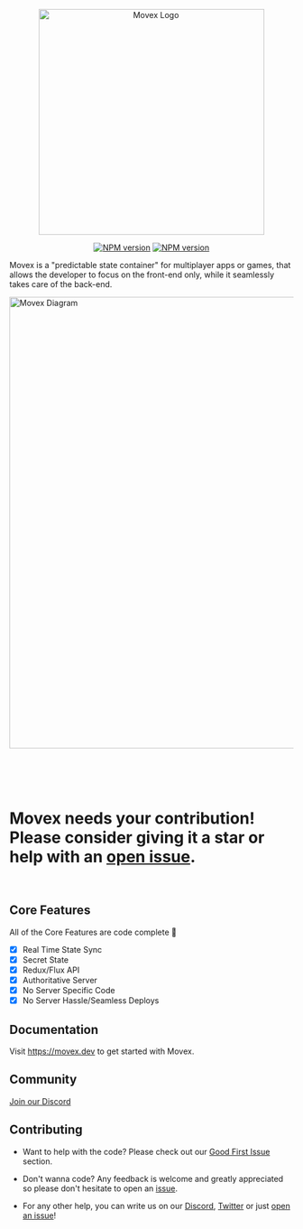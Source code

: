 <p align="center">
<picture width="400">
  <source media="(prefers-color-scheme: dark)" srcset="https://user-images.githubusercontent.com/2099521/221956423-bd0b1b46-a8ed-4b25-8a1c-14cdcb1de716.png" width="400">
  <img alt="Movex Logo" src="https://user-images.githubusercontent.com/2099521/242975504-a6faa334-a6b3-44b4-bf40-6ffcd27d9c08.png" width="400">
</picture>
<p>


<div align="center">

[![NPM version][npm-image]][npm-url]
[![NPM version][license-image]][license-url]

[npm-url]: https://npmjs.org/package/movex
[npm-image]: https://img.shields.io/badge/dynamic/json?color=orange&label=movex&query=version&url=https%3A%2F%2Fraw.githubusercontent.com%2Fmovesthatmatter%2Fmovex%2Fmain%2Flibs%2Fmovex%2Fpackage.json
[license-image]: https://img.shields.io/badge/license-MIT-green
[license-url]: https://github.com/movesthatmatter/movex/blob/main/LICENSE

</div>

Movex is a "predictable state container" for multiplayer apps or games, that allows the developer to focus on the front-end only, while it seamlessly takes care of the back-end.

<picture width="800">
  <source media="(prefers-color-scheme: dark)" srcset="https://user-images.githubusercontent.com/2099521/260276752-e28e7cb4-9e2f-4185-a762-95d7ce5f65d3.png" width="800">
  <img alt="Movex Diagram" src="https://user-images.githubusercontent.com/2099521/260276756-52c422da-6266-449b-a3e4-0fda499f947c.png" width="800">
</picture>

<br/>
<br/>
<br/>
<br/>
<br/>

# Movex needs your contribution! Please consider giving it a star or help with an [open issue](https://github.com/movesthatmatter/movex/issues).

<br/>

## Core Features

All of the Core Features are code complete 🥳

- [x] Real Time State Sync
- [x] Secret State
- [x] Redux/Flux API
- [x] Authoritative Server
- [x] No Server Specific Code
- [x] No Server Hassle/Seamless Deploys

## Documentation

Visit https://movex.dev to get started with Movex.

## Community

[Join our Discord](https://discord.gg/N8k447EmBh)

## Contributing

- Want to help with the code?
Please check out our [Good First Issue](https://github.com/movesthatmatter/movex/issues?q=is%3Aissue+is%3Aopen+label%3A%22good+first+issue%22) section.

- Don't wanna code?
Any feedback is welcome and greatly appreciated so please don't hesitate to open an [issue](https://github.com/movesthatmatter/movex/issues).

- For any other help, you can write us on our [Discord](https://discord.gg/N8k447EmBh), [Twitter](https://twitter.com/gctroia) or just [open an issue](https://github.com/movesthatmatter/movex/issues)!
